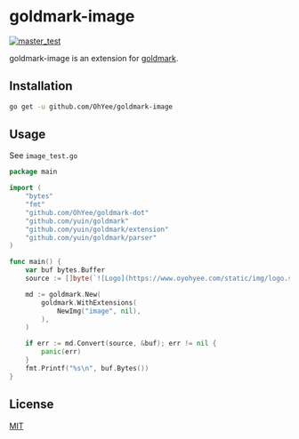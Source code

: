 # goldmark-image

[![master_test](https://github.com/OhYee/goldmark-image/workflows/master_test/badge.svg)](https://github.com/OhYee/goldmark-image/actions?workflow=master_test)

goldmark-image is an extension for [goldmark](https://github.com/yuin/goldmark).  

## Installation

```bash
go get -u github.com/OhYee/goldmark-image
```

## Usage

See `image_test.go`

```go
package main

import (
	"bytes"
	"fmt"
	"github.com/OhYee/goldmark-dot"
	"github.com/yuin/goldmark"
	"github.com/yuin/goldmark/extension"
	"github.com/yuin/goldmark/parser"
)

func main() {
	var buf bytes.Buffer
	source := []byte(`![Logo](https://www.oyohyee.com/static/img/logo.svg "title")`)

	md := goldmark.New(
	    goldmark.WithExtensions(
			NewImg("image", nil),
		),
	)

	if err := md.Convert(source, &buf); err != nil {
		panic(err)
	}
	fmt.Printf("%s\n", buf.Bytes())
}
```

## License

[MIT](LICENSE)
